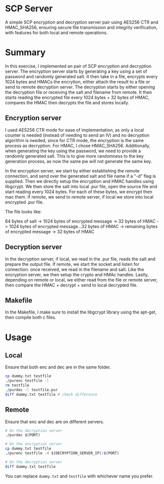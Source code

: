 # SCP Server

A simple SCP encryption and decryption server pair using AES256 CTR and HMAC_SHA256, ensuring secure file transmission and integrity verification, with features for both local and remote operations.

# Summary

In this exercise, I implemented an pair of SCP encryption and decryption server. The encryption server starts by generating a key using a set of password and randomly generated salt. It then take in a file, encrypts every 1024 bytes and HMACs the encrytion, either attach the result to a file or send to remote decryption server. The decryption starts by either opening the decryption file or receiving the salt and filename from remote. It then starts reading the encrypted file every 1024 bytes + 32 bytes of HMAC, compares the HMAC then decrypts the file and stores locally.

## Encryption server

I used AES256 CTR mode for ease of implementation, as only a local counter is needed (instead of needing to send an IV) and no decryption algorithm is needed, since for CTR mode, the encryption is the same process as decryption. For HMAC, I chose HMAC_SHA256. Additionally, when generating the key using the password, we need to provide a randomly generated salt. This is to give more randomness to the key generation process, as now the same pw will not generate the same key.

In the encryption server, we start by either establishing the remote connection, and send over the generated salt and file name if a "-d" flag is supplied. Then we directly setup the encryption and HMAC handles using libgcrypt. We then store the salt into local .pur file, open the source file and start reading every 1024 bytes. For each of these bytes, we encrypt then mac them. If remote, we send to remote server, if local we store into local encrypted .pur file.

The file looks like:

64 bytes of salt -> 1024 bytes of encrypted message -> 32 bytes of HMAC -> 1024 bytes of encrypted message...32 bytes of HMAC -> remaining bytes of encrypted message -> 32 bytes of HMAC

## Decryption server

In the decryption server, if local, we read in the .pur file, reads the salt and prepare the output file. If remote, we start the socket and listen for connection: once received, we read in the filename and salt. Like the encryption server, we then setup the crypto and HMAc handles. Lastly, depending on remote or local, we either read from the file or remote server, then compare the HMAC + decrypt + send to local decrypted file.

## Makefile

In the Makefile, I make sure to install the libgcrypt library using the apt-get, then compile both c files.

# Usage

## Local

Ensure that both enc and dec are in the same folder. 

```bash
cp dummy.txt testfile
./purenc testfile -l
rm testfile
./purdec -l testfile.pur
diff dummy.txt testfile # check difference
```

## Remote

Ensure that enc and dec are on different servers.

```bash
# On the decryption server
./purdec $(PORT)

# On the encryption server
cp dummy.txt testfile
./purenc testfile -d $(DECRYPTION_SERVER_IP):$(PORT)

# On the decryption server
diff dummy.txt testfile
```

You can replace `dummy.txt` and `testfile` with whichever name you prefer.